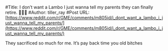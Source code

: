 #Title: I don’t want a Lambo I just wanna tell my parents they can finally retire. 💎🙌🏼
#Author: tiller_ray
#Post URL: [https://www.reddit.com/r/GME/comments/m805id/i_dont_want_a_lambo_i_just_wanna_tell_my_parents/](https://www.reddit.com/r/GME/comments/m805id/i_dont_want_a_lambo_i_just_wanna_tell_my_parents/)


They sacrificed so much for me. It’s pay back time you old bitches